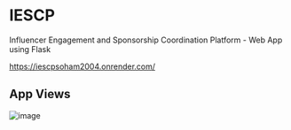 # IESCP
Influencer Engagement and Sponsorship Coordination Platform - Web App using Flask

https://iescpsoham2004.onrender.com/

## App Views

![image](https://github.com/user-attachments/assets/5a302ce5-87dd-4dd2-a5d4-1cecf57aa8d0)
